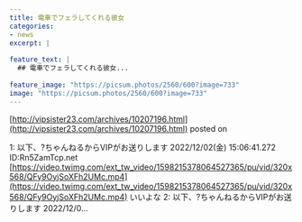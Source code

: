 ```yaml
---
title: 電車でフェラしてくれる彼女
categories:
- news
excerpt: |
  
feature_text: |
  ## 電車でフェラしてくれる彼女...
  
feature_image: "https://picsum.photos/2560/600?image=733"
image: "https://picsum.photos/2560/600?image=733"
---
```


[http://vipsister23.com/archives/10207196.html](http://vipsister23.com/archives/10207196.html)
posted on 

<!--more-->

1: 以下、?ちゃんねるからVIPがお送りします 2022/12/02(金) 15:06:41.272 ID:Rn5ZamTcp.net [https://video.twimg.com/ext_tw_video/1598215378064527365/pu/vid/320x568/QFy9OyjSoXFh2UMc.mp4](https://video.twimg.com/ext_tw_video/1598215378064527365/pu/vid/320x568/QFy9OyjSoXFh2UMc.mp4) いいよな 2: 以下、?ちゃんねるからVIPがお送りします 2022/12/0...
